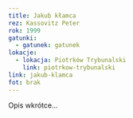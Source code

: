 ```yaml
---
title: Jakub kłamca
rez: Kassovitz Peter
rok: 1999
gatunki: 
  - gatunek: gatunek
lokacje:
  - lokacja: Piotrków Trybunalski
    link: piotrkow-trybunalski
link: jakub-klamca
fot: brak
---
```

Opis wkrótce…